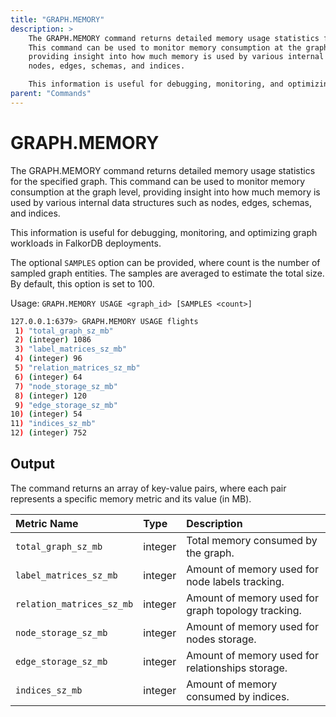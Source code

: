 ```yaml
---
title: "GRAPH.MEMORY"
description: >
    The GRAPH.MEMORY command returns detailed memory usage statistics for the specified graph.
    This command can be used to monitor memory consumption at the graph level,
    providing insight into how much memory is used by various internal data structures such as
    nodes, edges, schemas, and indices.

    This information is useful for debugging, monitoring, and optimizing graph workloads in FalkorDB deployments.
parent: "Commands"
---
```


# GRAPH.MEMORY

The GRAPH.MEMORY command returns detailed memory usage statistics for the specified graph.
This command can be used to monitor memory consumption at the graph level,
providing insight into how much memory is used by various internal data structures such as
nodes, edges, schemas, and indices.

This information is useful for debugging, monitoring, and optimizing graph workloads in FalkorDB deployments.

The optional `SAMPLES` option can be provided, where count is the number of sampled graph entities.
The samples are averaged to estimate the total size. By default, this option is set to 100.


Usage: `GRAPH.MEMORY USAGE <graph_id> [SAMPLES <count>]`

```sh
127.0.0.1:6379> GRAPH.MEMORY USAGE flights
 1) "total_graph_sz_mb"
 2) (integer) 1086
 3) "label_matrices_sz_mb"
 4) (integer) 96
 5) "relation_matrices_sz_mb"
 6) (integer) 64
 7) "node_storage_sz_mb"
 8) (integer) 120
 9) "edge_storage_sz_mb"
10) (integer) 54
11) "indices_sz_mb"
12) (integer) 752
```

## Output

The command returns an array of key-value pairs, where each pair represents a specific memory metric and its value (in MB).

| Metric Name                | Type    | Description                                                                                   |
|:---------------------------|:--------|:---------------------------------------------------|
| `total_graph_sz_mb`        | integer | Total memory consumed by the graph.                |
| `label_matrices_sz_mb`     | integer | Amount of memory used for node labels tracking.    |
| `relation_matrices_sz_mb`  | integer | Amount of memory used for graph topology tracking. |
| `node_storage_sz_mb`       | integer | Amount of memory used for nodes storage.           |
| `edge_storage_sz_mb`       | integer | Amount of memory used for relationships storage.   |
| `indices_sz_mb`            | integer | Amount of memory consumed by indices.              |

